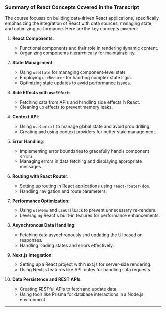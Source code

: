 ### Summary of React Concepts Covered in the Transcript

The course focuses on building data-driven React applications, specifically emphasizing the integration of React with data sources, managing state, and optimizing performance. Here are the key concepts covered:

1. **React Components**:
    
    - Functional components and their role in rendering dynamic content.
    - Organizing components hierarchically for maintainability.
2. **State Management**:
    
    - Using `useState` for managing component-level state.
    - Employing `useReducer` for handling complex state logic.
    - Optimizing state updates to avoid performance issues.
3. **Side Effects with `useEffect`**:
    
    - Fetching data from APIs and handling side effects in React.
    - Cleaning up effects to prevent memory leaks.
4. **Context API**:
    
    - Using `useContext` to manage global state and avoid prop drilling.
    - Creating and using context providers for better state management.
5. **Error Handling**:
    
    - Implementing error boundaries to gracefully handle component errors.
    - Managing errors in data fetching and displaying appropriate messages.
6. **Routing with React Router**:
    
    - Setting up routing in React applications using `react-router-dom`.
    - Handling navigation and route parameters.
7. **Performance Optimization**:
    
    - Using `useMemo` and `useCallback` to prevent unnecessary re-renders.
    - Leveraging React's built-in features for performance enhancements.
8. **Asynchronous Data Handling**:
    
    - Fetching data asynchronously and updating the UI based on responses.
    - Handling loading states and errors effectively.
9. **Next.js Integration**:
    
    - Setting up a React project with Next.js for server-side rendering.
    - Using Next.js features like API routes for handling data requests.
10. **Data Persistence and REST APIs**:
    
    - Creating RESTful APIs to fetch and update data.
    - Using tools like Prisma for database interactions in a Node.js environment.

---
